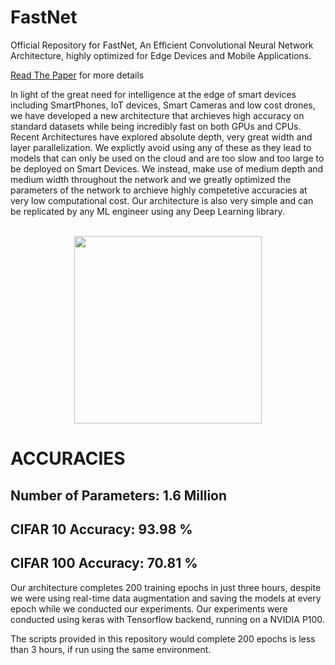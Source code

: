# FastNet
Official Repository for FastNet, An Efficient Convolutional Neural Network Architecture,  highly optimized for Edge Devices and Mobile Applications.

<a href="https://john.specpal.science/wp-content/uploads/2018/01/FastNet.pdf">Read The Paper</a> for more details

In light of the great need for intelligence at the edge of smart devices including SmartPhones, IoT devices, Smart Cameras and low cost drones, we have developed a new architecture that archieves high accuracy on standard datasets while being incredibly fast on both GPUs and CPUs.
Recent Architectures have explored absolute depth, very great width and layer parallelization. We explictly avoid using any of these as they lead to models that can only be used on the cloud and are too slow and too large to be deployed on Smart Devices. We instead, make use of medium depth and medium width throughout the network and we greatly optimized the parameters of the network to archieve highly competetive accuracies at very low computational cost. Our architecture is also very simple and can be replicated by any ML engineer using any Deep Learning library.

<br>

<center><img src="https://github.com/johnolafenwa/FastNet/raw/master/model.png" width=300 /></center>

<h1>ACCURACIES</h1>

<h2>Number of Parameters: 1.6 Million</h2>
<h2>CIFAR 10 Accuracy: 93.98 %</h2>
<h2>CIFAR 100 Accuracy: 70.81 %</h2>

Our architecture completes 200 training epochs in just three hours, despite we were using real-time data augmentation and saving the models at every epoch while we conducted our experiments. Our experiments were conducted using keras with Tensorflow backend, running on a NVIDIA P100.

The scripts provided in this repository would complete 200 epochs is less than 3 hours, if run using the same environment. 




